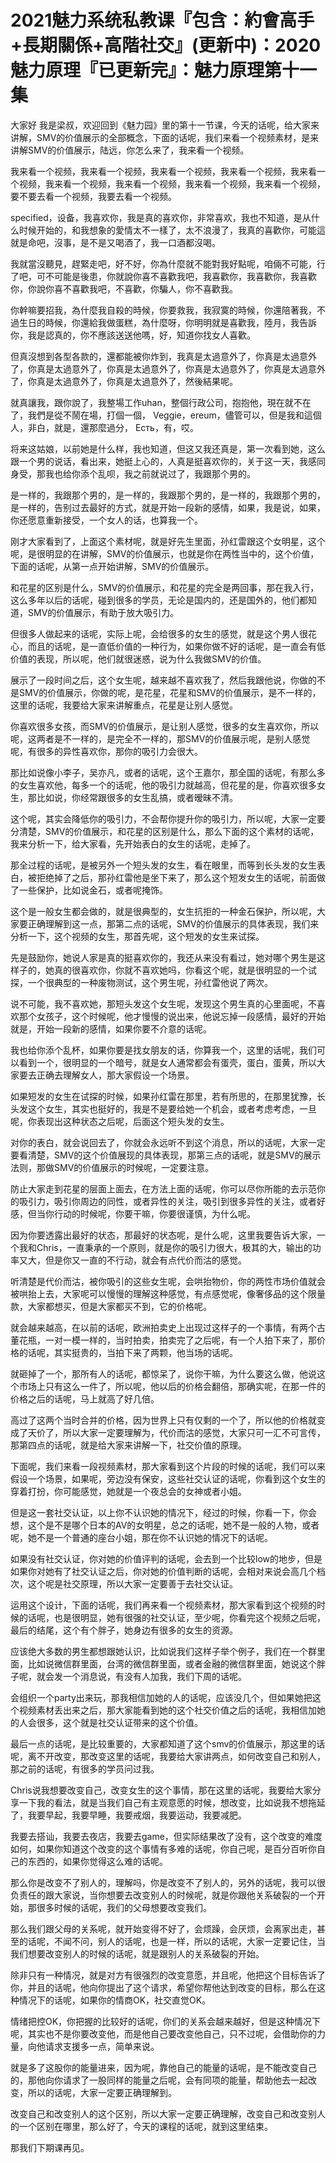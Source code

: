 # 2021魅力系统私教课『包含：約會高手+長期關係+高階社交』(更新中)：2020魅力原理『已更新完』：魅力原理第十一集

大家好 我是梁叔，欢迎回到《魅力园》里的第十一节课，今天的话呢，给大家来讲解，SMV的价值展示的全部概念，下面的话呢，我们来看一个视频素材，是来讲解SMV的价值展示，陆远，你怎么来了，我来看一个视频。

我来看一个视频，我来看一个视频，我来看一个视频，我来看一个视频，我来看一个视频，我来看一个视频，我来看一个视频，我来看一个视频，我来看一个视频，要不要去看一个视频，我要去看一个视频。

 specified，设备，我喜欢你，我是真的喜欢你，非常喜欢，我也不知道，是从什么时候开始的，和我想象的愛情太不一樣了，太不浪漫了，我真的喜歡你，可能這就是命吧，沒事，是不是又喝酒了，我一口酒都沒喝。

我就當沒聽見，趕緊走吧，好不好，你為什麼就不能對我好點呢，咱倆不可能，行了吧，可不可能是後患，你就說你喜不喜歡我吧，我喜歡你，我喜歡你，我喜歡你，你說你喜不喜歡我吧，不喜歡，你騙人，你不喜歡我。

你幹嘛要招我，為什麼我自殺的時候，你要救我，我寂寞的時候，你還陪著我，不過生日的時候，你還給我做蛋糕，為什麼呀，你明明就是喜歡我，陸月，我告訴你，我是認真的，你不應該送送他嗎，好，知道你找女人喜歡。

但真沒想到各型各款的，還都能被你炸到，我真是太過意外了，你真是太過意外了，你真是太過意外了，你真是太過意外了，你真是太過意外了，你真是太過意外了，你真是太過意外了，你真是太過意外了，然後結果呢。

就真讓我，跟你說了，我整場工作uhan，整個行政公司，抱抱他，現在就不在了，我們是從不鬧在場，打個一個， Veggie，ereum，儘管可以，但是我和這個人，非白，就是，還那麼過分， Есть，有，哎。

将来这姑娘，以前她是什么样，我也知道，但这又我还真是，第一次看到她，这么跟一个男的说话，看出来，她挺上心的，人真是挺喜欢你的，关于这一天，我感同身受，那我也给你添个乱呗，我之前就说过了，我跟那个男的。

是一样的，我跟那个男的，是一样的，我跟那个男的，是一样的，我跟那个男的，是一样的，告别过去最好的方式，就是开始一段新的感情，如果，我是说，如果，你还愿意重新接受，一个女人的话，也算我一个。

刚才大家看到了，上面这个素材呢，就是好先生里面，孙红雷跟这个女明星，这个呢，是很明显的在讲解，SMV的价值展示，也就是你在两性当中的，这个价值，下面的话呢，从第一点开始讲解，SMV的价值展示。

和花星的区别是什么，SMV的价值展示，和花星的完全是两回事，那在我入行，这么多年以后的话呢，碰到很多的学员，无论是国内的，还是国外的，他们都知道，SMV的价值展示，有助于放大吸引力。

但很多人做起来的话呢，实际上呢，会给很多的女生的感觉，就是这个男人很花心，而且的话呢，是一直低价值的一种行为，如果你做不好的话呢，是一直会有低价值的表现，所以呢，他们就很迷惑，说为什么我做SMV的价值。

展示了一段时间之后，这个女生呢，越来越不喜欢我了，然后我跟他说，你做的不是SMV的价值展示，你做的呢，是花星，花星和SMV的价值展示，是不一样的，这里的话呢，我要给大家来讲解重点，花星是让别人感觉。

你喜欢很多女孩，而SMV的价值展示，是让别人感觉，很多的女生喜欢你，所以呢，这两者是不一样的，是完全不一样的，那SMV的价值展示呢，是别人感觉呢，有很多的异性喜欢你，那你的吸引力会很大。

那比如说像小李子，吴亦凡，或者的话呢，这个王嘉尔，那全国的话呢，有那么多的女生喜欢他，每多一个的话呢，他的吸引力就越高，但花星的是，你喜欢很多女生，那比如说，你经常跟很多的女生乱搞，或者暧昧不清。

这个呢，其实会降低你的吸引力，不会帮你提升你的吸引力，所以呢，大家一定要分清楚，SMV的价值展示，和花星的区别是什么，那么下面的这个素材的话呢，我来分析一下，给大家看，先开始表白的女生的话呢，走掉了。

那全过程的话呢，是被另外一个短头发的女生，看在眼里，而等到长头发的女生表白，被拒绝掉了之后，那孙红雷他是坐下来了，那么这个短发女生的话呢，前面做了一些保护，比如说金石，或者呢掩饰。

这个是一般女生都会做的，就是很典型的，女生抗拒的一种金石保护，所以呢，大家要正确理解到这一点，那第二点的话呢，SMV的价值展示的具体表现，我们来分析一下，这个视频的女生，那首先呢，这个短发的女生来试探。

先是鼓励你，她说人家是真的挺喜欢你的，我还从来没有看过，她对哪个男生是这样子的，她真的很喜欢你，你就不喜欢她吗，你看这个呢，就是很明显的一个试探，一个很典型的一种废物测试，这个男生呢，孙红雷他说了两次。

说不可能，我不喜欢她，那短头发这个女生呢，发现这个男生真的心里面呢，不喜欢那个女孩子，这个时候呢，他才慢慢的说出来，他说忘掉一段感情，最好的开始就是，开始一段新的感情，如果你要不介意的话呢。

我也给你添个乱杯，如果你要是找女朋友的话，你算我一个，这里的话呢，我们可以看到一个，很明显的一个暗号，就是女人通常都会有蛋壳，蛋白，蛋黄，所以大家要去正确去理解女人，那大家假设一个场景。

如果短发的女生在试探的时候，如果孙红雷在那里，若有所思的，在那里犹豫，长头发这个女生，其实也挺好的，我是不是要给她一个机会，或者考虑考虑，一旦呢，你表现出这种状态之后呢，后面这个短头发的女生。

对你的表白，就会说回去了，你就会永远听不到这个消息，所以的话呢，大家一定要看清楚，SMV的这个价值展现的具体表现，那第三点的话呢，就是SMV的展示法则，那做SMV的价值展示的时候呢，一定要注意。

防止大家走到花星的层面上面去，在方法上面的话呢，你可以尽你所能的去示范你的吸引力，吸引你周边的同性，或者异性的关注，吸引到很多异性的关注，或者好感，但当你行动的时候呢，你要干嘛，你要很谨慎，为什么呢。

因为你要透露出最好的状态，那最好的状态呢，是什么呢，这里我要告诉大家，一个我和Chris，一直秉承的一个原则，就是你的吸引力很大，极其的大，输出的功率又大，但是你又一直的不行动，就会有点代价而沽的感觉。

听清楚是代价而沽，被你吸引的这些女生呢，会哄抬物价，你的两性市场价值就会被哄抬上去，大家呢可以慢慢的理解这种感觉，有点感觉呢，像奢侈品的这个限量款，大家都想买，但是大家都买不到，它的价格呢。

就会越来越高，在以前的话呢，欧洲拍卖史上出现过这样子的一个事情，有两个古董花瓶，一对一模一样的，当时拍卖，拍卖完了之后呢，有一个人拍下来了，那价格的话呢，其实挺贵的，当拍下来了两颗，他当场的话呢。

就砸掉了一个，那所有人的话呢，都惊呆了，说你干嘛，为什么要这么做，他说这个市场上只有这么一件了，所以呢，他以后的价格会翻倍，那确实呢，在那一件的价格之后的话呢，马上就高了好几倍。

高过了这两个当时合并的价格，因为世界上只有仅剩的一个了，所以他的价格就变成了天价了，所以大家一定要理解为，代价而沽的感觉，大家只可一汇不可言传，那第四点的话呢，就是给大家来讲解一下，社交价值的原理。

下面呢，我们来看一段视频素材，那大家看到这个片段的时候的话呢，我们可以来假设一个场景，如果呢，旁边没有保安，这些社交认证的话呢，你看到这个女生的穿着打扮，你可能感觉，她就是一个夜总会的女神或者小姐。

但是这一套社交认证，以上你不认识她的情况下，经过的时候，你看一下，你会想，这个是不是哪个日本的AV的女明星，总之的话呢，她不是一般的人物，或者呢，她不是一个普通的座台小姐，那在你不认识她的情况下的话呢。

如果没有社交认证，你对她的价值评判的话呢，会去到一个比较low的地步，但是如果你对她有了社交认证之后，你对她的价值判断的话呢，会相对来说会高几个档次，这个呢是社交原理，所以大家一定要善于去社交认证。

运用这个设计，下面的话呢，我们再来看一个视频素材，那大家看到这个视频的时候的话呢，也是很明显，她有很强的社交认证，至少呢，你看完这个视频之后呢，最后的结尾，这个有个胖子，她身边有很多的女生的资源。

应该绝大多数的男生都想跟她认识，比如说我们这样子举个例子，我们在一个群里面，比如说微信群里面，台湾的微信群里面，或者金融的微信群里面，她说这个胖子呢，就会发一个消息说，有没有人加我，我们下周的话呢。

会组织一个party出来玩，那我相信加她的人的话呢，应该没几个，但如果她把这个视频素材丢出来之后，那大家能看到她的这个社交价值之后的话呢，我相信加她的人会很多，这个就是社交认证带来的这个价值。

最后一点的话呢，是比较重要的，大家都知道了这个smv的价值展示，那这里的话呢，离不开改变，那改变这里的话呢，我要给大家讲两点，如何改变自己和别人，那之前的话呢，有很多的学员问过我。

Chris说我想要改变自己，改变女生的这个事情，那在这里的话呢，我要给大家分享一下我的看法，就是当我们自己有主观意愿的时候，想改变，比如说我不想拖延了，我要早起，我要早睡，我要戒烟，我要运动，我要减肥。

我要去搭讪，我要去夜店，我要去game，但实际结果改了没有，这个改变的难度如何，如果你知道这个改变的这个事情有多难的话呢，你自己呢，是百分百听你自己的东西的，如果你觉得这么难的话呢。

那么你是改变不了别人的，理解吗，你是改变不了别人的，另外的话呢，我可以很负责任的跟大家说，当你想要去改变别人的时候呢，就是你跟他关系破裂的一个开始，那很多时候的话呢，我们的父母想要改变我们。

那么我们跟父母的关系呢，就开始变得不好了，会烦躁，会厌烦，会离家出走，甚至的话呢，不闻不问，别人的话呢，也是一样，所以的话呢，大家一定要记住，当我们想要改变别人的时候的话呢，就是跟别人的关系破裂的开始。

除非只有一种情况，就是对方有很强烈的改变意愿，并且呢，他把这个目标告诉了你，并且的话呢，他向你提出了这个请求，希望你帮他达到改变的目标，那么在这种情况下的话呢，如果你的情商OK，社交直觉OK。

情绪把控OK，你把握的比较好的话呢，你们的关系会越来越好，但是这种情况下呢，其实也不是你要改变他，而是他自己要改变他自己，只不过呢，会借助你的力量，向他请求支援多一点，简单来说。

就是多了这股你的能量进来，因为呢，靠他自己的能量的话呢，是不能改变自己的，那他向你请求了一股同样的能量之后呢，会有同项的能量，帮助他去一起改变，所以的话呢，大家一定要正确理解到。

改变自己和改变别人的这个区别，所以大家一定要正确理解，改变自己和改变别人的一个区别在哪里，那么好了，今天的课程的话呢，就到这里结束。

那我们下期课再见。
